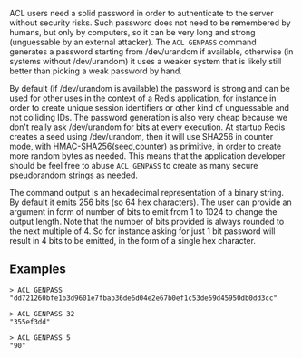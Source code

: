 ACL users need a solid password in order to authenticate to the server without
security risks. Such password does not need to be remembered by humans, but
only by computers, so it can be very long and strong (unguessable by an
external attacker). The `ACL GENPASS` command generates a password starting
from /dev/urandom if available, otherwise (in systems without /dev/urandom) it
uses a weaker system that is likely still better than picking a weak password
by hand.

By default (if /dev/urandom is available) the password is strong and
can be used for other uses in the context of a Redis application, for
instance in order to create unique session identifiers or other kind of
unguessable and not colliding IDs. The password generation is also very cheap
because we don't really ask /dev/urandom for bits at every execution. At
startup Redis creates a seed using /dev/urandom, then it will use SHA256
in counter mode, with HMAC-SHA256(seed,counter) as primitive, in order to
create more random bytes as needed. This means that the application developer
should be feel free to abuse `ACL GENPASS` to create as many secure
pseudorandom strings as needed.

The command output is an hexadecimal representation of a binary string.
By default it emits 256 bits (so 64 hex characters). The user can provide
an argument in form of number of bits to emit from 1 to 1024 to change
the output length. Note that the number of bits provided is always
rounded to the next multiple of 4. So for instance asking for just 1
bit password will result in 4 bits to be emitted, in the form of a single
hex character.

## Examples

```
> ACL GENPASS
"dd721260bfe1b3d9601e7fbab36de6d04e2e67b0ef1c53de59d45950db0dd3cc"

> ACL GENPASS 32
"355ef3dd"

> ACL GENPASS 5
"90"
```

